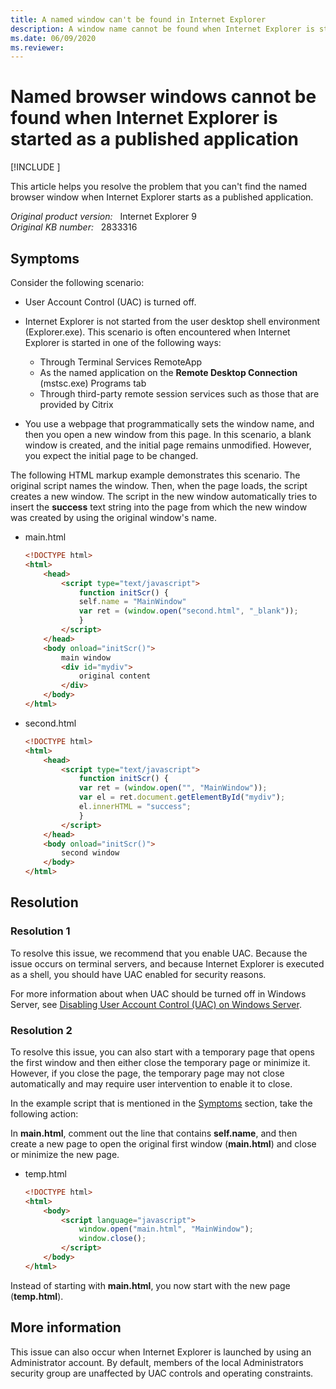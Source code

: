 ```yaml
---
title: A named window can't be found in Internet Explorer
description: A window name cannot be found when Internet Explorer is started by using Terminal Services RemoteApp.
ms.date: 06/09/2020
ms.reviewer: 
---
```

# Named browser windows cannot be found when Internet Explorer is started as a published application

[!INCLUDE [](../../../includes/browsers-important.md)]

This article helps you resolve the problem that you can't find the named browser window when Internet Explorer starts as a published application.

_Original product version:_ &nbsp; Internet Explorer 9  
_Original KB number:_ &nbsp; 2833316

## Symptoms

Consider the following scenario:

- User Account Control (UAC) is turned off.
- Internet Explorer is not started from the user desktop shell environment (Explorer.exe). This scenario is often encountered when Internet Explorer is started in one of the following ways:

  - Through Terminal Services RemoteApp
  - As the named application on the **Remote Desktop Connection** (mstsc.exe) Programs tab
  - Through third-party remote session services such as those that are provided by Citrix

- You use a webpage that programmatically sets the window name, and then you open a new window from this page.
In this scenario, a blank window is created, and the initial page remains unmodified. However, you expect the initial page to be changed.

The following HTML markup example demonstrates this scenario. The original script names the window. Then, when the page loads, the script creates a new window. The script in the new window automatically tries to insert the **success** text string into the page from which the new window was created by using the original window's name.

- main.html

  ```html
  <!DOCTYPE html>
  <html>
      <head>
          <script type="text/javascript">
              function initScr() {
              self.name = "MainWindow"
              var ret = (window.open("second.html", "_blank"));
              }
          </script>
      </head>
      <body onload="initScr()">
          main window
          <div id="mydiv">
              original content
          </div>
      </body>
  </html>
  ```

- second.html

  ```html
  <!DOCTYPE html>
  <html>
      <head>
          <script type="text/javascript">
              function initScr() {
              var ret = (window.open("", "MainWindow"));
              var el = ret.document.getElementById("mydiv");
              el.innerHTML = "success";
              }
          </script>
      </head>
      <body onload="initScr()">
          second window
      </body>
  </html>
  ```

## Resolution

### Resolution 1

To resolve this issue, we recommend that you enable UAC. Because the issue occurs on terminal servers, and because Internet Explorer is executed as a shell, you should have UAC enabled for security reasons.

For more information about when UAC should be turned off in Windows Server, see [Disabling User Account Control (UAC) on Windows Server](https://support.microsoft.com/help/2526083).

### Resolution 2

To resolve this issue, you can also start with a temporary page that opens the first window and then either close the temporary page or minimize it. However, if you close the page, the temporary page may not close automatically and may require user intervention to enable it to close.

In the example script that is mentioned in the [Symptoms](#symptoms) section, take the following action:

In **main.html**, comment out the line that contains **self.name**, and then create a new page to open the original first window (**main.html**) and close or minimize the new page.

- temp.html

  ```html
  <!DOCTYPE html>
  <html>
      <body>
          <script language="javascript">
              window.open("main.html", "MainWindow");
              window.close();
          </script>
      </body>
  </html>
  ```

Instead of starting with **main.html**, you now start with the new page (**temp.html**).

## More information

This issue can also occur when Internet Explorer is launched by using an Administrator account. By default, members of the local Administrators security group are unaffected by UAC controls and operating constraints.
